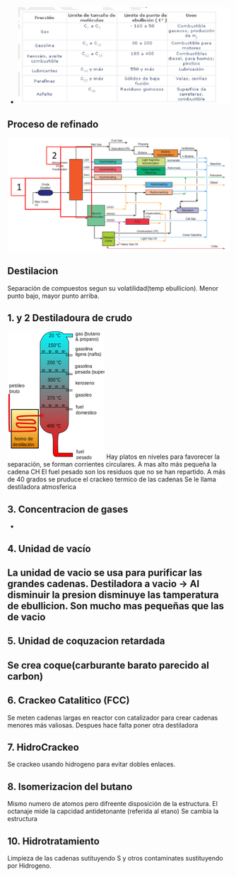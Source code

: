 - ![image.png](../assets/image_1674038024736_0.png)
 ## Proceso de refinado
 ![image.png](../assets/image_1674038107241_0.png)
 ## Destilacion
 Separación de compuestos segun su volatilidad(temp ebullicion).
 Menor punto bajo, mayor punto arriba.
 ## 1. y 2 Destiladoura de crudo
 ![220px-Crude_Oil_Distillation-es.svg.png](../assets/220px-Crude_Oil_Distillation-es.svg_1674038683691_0.png)
 Hay platos en niveles para favorecer la separación, se forman corrientes circulares.
 A mas alto más pequeña la cadena CH
 El fuel pesado son los residuos que no se han repartido.
 A más de 40 grados se pruduce el crackeo termico de las cadenas
 Se le llama destiladora atmosferica
 ## 3. Concentracion de gases
-
 ## 4. Unidad de vacío
 La unidad de vacio se usa para purificar las grandes cadenas.
 Destiladora a vacio -> Al disminuir la presion disminuye las tamperatura de ebullicion.
 Son mucho mas pequeñas que las de vacio
-
 ## 5. Unidad de coquzacion retardada
 Se crea coque(carburante barato parecido al carbon)
-
 ## 6. Crackeo Catalitico (FCC)
 Se meten cadenas largas en reactor con catalizador para crear cadenas menores más valiosas.
 Despues hace falta poner otra destiladora
 ## 7. HidroCrackeo
 Se crackeo usando hidrogeno para evitar dobles enlaces.
 ## 8. Isomerizacion del butano
 Mismo numero de atomos pero difreente disposición de la estructura.
 El octanaje mide la capcidad antidetonante (referida al etano)
 Se cambia la estructura
 ## 10. Hidrotratamiento
 Limpieza de las cadenas sutituyendo S y otros contaminates sustituyendo por Hidrogeno.